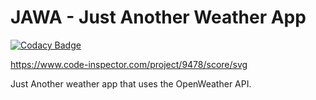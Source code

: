 # JAWA - Just Another Weather App

[![Codacy Badge](https://api.codacy.com/project/badge/Grade/544a2c07390f4b09b3173c8cd01e00ec)](https://app.codacy.com/manual/clintpaul89/justAnotherWeatherApp?utm_source=github.com&utm_medium=referral&utm_content=clint22/justAnotherWeatherApp&utm_campaign=Badge_Grade_Dashboard)

https://www.code-inspector.com/project/9478/score/svg

Just Another weather app that uses the OpenWeather API. 
